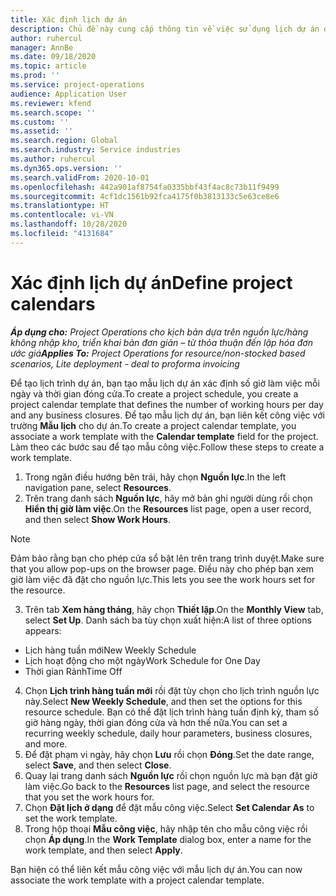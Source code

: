 ```yaml
---
title: Xác định lịch dự án
description: Chủ đề này cung cấp thông tin về việc sử dụng lịch dự án để theo dõi tiến độ dự án.
author: ruhercul
manager: AnnBe
ms.date: 09/18/2020
ms.topic: article
ms.prod: ''
ms.service: project-operations
audience: Application User
ms.reviewer: kfend
ms.search.scope: ''
ms.custom: ''
ms.assetid: ''
ms.search.region: Global
ms.search.industry: Service industries
ms.author: ruhercul
ms.dyn365.ops.version: ''
ms.search.validFrom: 2020-10-01
ms.openlocfilehash: 442a901af8754fa0335bbf43f4ac8c73b11f9499
ms.sourcegitcommit: 4cf1dc1561b92fca4175f0b3813133c5e63ce8e6
ms.translationtype: HT
ms.contentlocale: vi-VN
ms.lasthandoff: 10/28/2020
ms.locfileid: "4131684"
---
```

# <a name="define-project-calendars"></a><span data-ttu-id="baf57-103">Xác định lịch dự án</span><span class="sxs-lookup"><span data-stu-id="baf57-103">Define project calendars</span></span>

<span data-ttu-id="baf57-104">_**Áp dụng cho:** Project Operations cho kịch bản dựa trên nguồn lực/hàng không nhập kho, triển khai bản đơn giản – từ thỏa thuận đến lập hóa đơn ước giá_</span><span class="sxs-lookup"><span data-stu-id="baf57-104">_**Applies To:** Project Operations for resource/non-stocked based scenarios, Lite deployment - deal to proforma invoicing_</span></span>

<span data-ttu-id="baf57-105">Để tạo lịch trình dự án, bạn tạo mẫu lịch dự án xác định số giờ làm việc mỗi ngày và thời gian đóng cửa.</span><span class="sxs-lookup"><span data-stu-id="baf57-105">To create a project schedule, you create a project calendar template that defines the number of working hours per day and any business closures.</span></span> <span data-ttu-id="baf57-106">Để tạo mẫu lịch dự án, bạn liên kết công việc với trường **Mẫu lịch** cho dự án.</span><span class="sxs-lookup"><span data-stu-id="baf57-106">To create a project calendar template, you associate a work template with the **Calendar template** field for the project.</span></span> <span data-ttu-id="baf57-107">Làm theo các bước sau để tạo mẫu công việc.</span><span class="sxs-lookup"><span data-stu-id="baf57-107">Follow these steps to create a work template.</span></span>

1. <span data-ttu-id="baf57-108">Trong ngăn điều hướng bên trái, hãy chọn **Nguồn lực**.</span><span class="sxs-lookup"><span data-stu-id="baf57-108">In the left navigation pane, select **Resources**.</span></span> 
2. <span data-ttu-id="baf57-109">Trên trang danh sách **Nguồn lực**, hãy mở bản ghi người dùng rồi chọn **Hiển thị giờ làm việc**.</span><span class="sxs-lookup"><span data-stu-id="baf57-109">On the **Resources** list page, open a user record, and then select **Show Work Hours**.</span></span>

  > [!NOTE]
  > <span data-ttu-id="baf57-110">Đảm bảo rằng bạn cho phép cửa sổ bật lên trên trang trình duyệt.</span><span class="sxs-lookup"><span data-stu-id="baf57-110">Make sure that you allow pop-ups on the browser page.</span></span> <span data-ttu-id="baf57-111">Điều này cho phép bạn xem giờ làm việc đã đặt cho nguồn lực.</span><span class="sxs-lookup"><span data-stu-id="baf57-111">This lets you see the work hours set for the resource.</span></span>
  
3. <span data-ttu-id="baf57-112">Trên tab **Xem hàng tháng**, hãy chọn **Thiết lập**.</span><span class="sxs-lookup"><span data-stu-id="baf57-112">On the **Monthly View** tab, select **Set Up**.</span></span> <span data-ttu-id="baf57-113">Danh sách ba tùy chọn xuất hiện:</span><span class="sxs-lookup"><span data-stu-id="baf57-113">A list of three options appears:</span></span> 

  - <span data-ttu-id="baf57-114">Lịch hàng tuần mới</span><span class="sxs-lookup"><span data-stu-id="baf57-114">New Weekly Schedule</span></span>
  - <span data-ttu-id="baf57-115">Lịch hoạt động cho một ngày</span><span class="sxs-lookup"><span data-stu-id="baf57-115">Work Schedule for One Day</span></span>
  - <span data-ttu-id="baf57-116">Thời gian Rảnh</span><span class="sxs-lookup"><span data-stu-id="baf57-116">Time Off</span></span>

4. <span data-ttu-id="baf57-117">Chọn **Lịch trình hàng tuần mới** rồi đặt tùy chọn cho lịch trình nguồn lực này.</span><span class="sxs-lookup"><span data-stu-id="baf57-117">Select **New Weekly Schedule**, and then set the options for this resource schedule.</span></span> <span data-ttu-id="baf57-118">Bạn có thể đặt lịch trình hàng tuần định kỳ, tham số giờ hàng ngày, thời gian đóng cửa và hơn thế nữa.</span><span class="sxs-lookup"><span data-stu-id="baf57-118">You can set a recurring weekly schedule, daily hour parameters, business closures, and more.</span></span>
5. <span data-ttu-id="baf57-119">Để đặt phạm vi ngày, hãy chọn **Lưu** rồi chọn **Đóng**.</span><span class="sxs-lookup"><span data-stu-id="baf57-119">Set the date range, select **Save**, and then select **Close**.</span></span> 
6. <span data-ttu-id="baf57-120">Quay lại trang danh sách **Nguồn lực** rồi chọn nguồn lực mà bạn đặt giờ làm việc.</span><span class="sxs-lookup"><span data-stu-id="baf57-120">Go back to the **Resources** list page, and select the resource that you set the work hours for.</span></span> 
7. <span data-ttu-id="baf57-121">Chọn **Đặt lịch ở dạng** để đặt mẫu công việc.</span><span class="sxs-lookup"><span data-stu-id="baf57-121">Select **Set Calendar As** to set the work template.</span></span> 
8. <span data-ttu-id="baf57-122">Trong hộp thoại **Mẫu công việc**, hãy nhập tên cho mẫu công việc rồi chọn **Áp dụng**.</span><span class="sxs-lookup"><span data-stu-id="baf57-122">In the **Work Template** dialog box, enter a name for the work template, and then select **Apply**.</span></span> 

<span data-ttu-id="baf57-123">Bạn hiện có thể liên kết mẫu công việc với mẫu lịch dự án.</span><span class="sxs-lookup"><span data-stu-id="baf57-123">You can now associate the work template with a project calendar template.</span></span>
